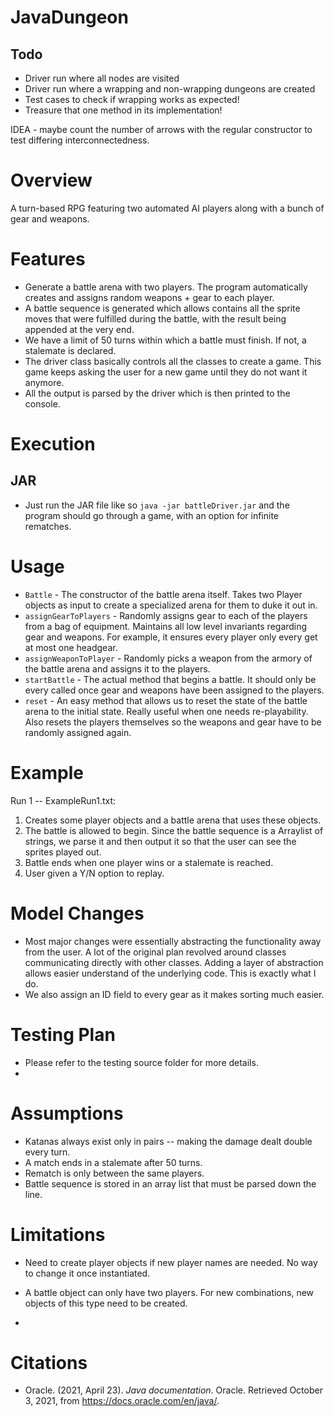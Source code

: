 # JavaDungeon

## Todo
* Driver run where all nodes are visited
* Driver run where a wrapping and non-wrapping dungeons are created
* Test cases to check if wrapping works as expected!
* Treasure that one method in its implementation!

IDEA - maybe count the number of arrows with the regular constructor to test differing interconnectedness.

# Overview
A turn-based RPG featuring two automated AI players along with a bunch of gear and weapons.

# Features
* Generate a battle arena with two players. The program automatically creates and assigns random
  weapons + gear to each player.
* A battle sequence is generated which allows contains all the sprite moves that were fulfilled
  during the battle, with the result being appended at the very end.
* We have a limit of 50 turns within which a battle must finish. If not, a stalemate is declared.
* The driver class basically controls all the classes to create a game. This game keeps asking
  the user for a new game until they do not want it anymore.
* All the output is parsed by the driver which is then printed to the console.


# Execution
## JAR
* Just run the JAR file like so ```java -jar battleDriver.jar``` and the program should go
  through a game, with an option for infinite rematches.

# Usage
* ```Battle``` - The constructor of the battle arena itself. Takes two Player objects as input
  to create a specialized arena for them to duke it out in.
* ```assignGearToPlayers``` - Randomly assigns gear to each of the players from a bag of
  equipment. Maintains all low level invariants regarding gear and weapons. For example, it
  ensures every player only every get at most one headgear.
* ```assignWeaponToPlayer``` - Randomly picks a weapon from the armory of the battle arena and
  assigns it to the players.
* ```startBattle``` - The actual method that begins a battle. It should only be every called
  once gear and weapons have been assigned to the players.
* ```reset``` - An easy method that allows us to reset the state of the battle arena to the
  initial state. Really useful when one needs re-playability. Also resets the players themselves
  so the weapons and gear have to be randomly assigned again.


# Example

Run 1 -- ExampleRun1.txt:
1. Creates some player objects and a battle arena that uses these objects.
2. The battle is allowed to begin. Since the battle sequence is a Arraylist of strings, we parse
   it and then output it so that the user can see the sprites played out.
3. Battle ends when one player wins or a stalemate is reached.
4. User given a Y/N option to replay.

# Model Changes
* Most major changes were essentially abstracting the functionality away from the user. A lot of
  the original plan revolved around classes communicating directly with other classes. Adding a
  layer of abstraction allows easier understand of the underlying code. This is exactly what I do.
* We also assign an ID field to every gear as it makes sorting much easier.

# Testing Plan
* Please refer to the testing source folder for more details.
*
# Assumptions
* Katanas always exist only in pairs -- making the damage dealt double every turn.
* A match ends in a stalemate after 50 turns.
* Rematch is only between the same players.
* Battle sequence is stored in an array list that must be parsed down the line.

# Limitations
* Need to create player objects if new player names are needed. No way to change it once
  instantiated.
* A battle object can only have two players. For new combinations, new objects of this type need
  to be created.

*
# Citations
* Oracle. (2021, April 23). *Java documentation*. Oracle. Retrieved October 3, 2021, from
  https://docs.oracle.com/en/java/. 
